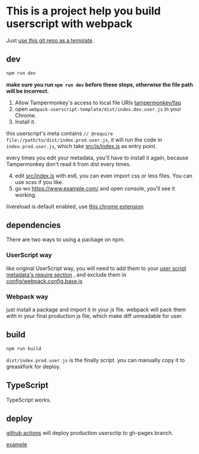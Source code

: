 # This is a project help you build userscript with webpack

Just [use this git repo as a template](https://github.com/Trim21/webpack-userscript-template/generate).

## dev

```bash
npm run dev
```

**make sure you run `npm run dev` before these steps, otherwise the file path will be incorrect.**

1. Allow Tampermonkey's access to local file URIs [tampermonkey/faq](https://tampermonkey.net/faq.php?ext=dhdg#Q204)
2. open `webpack-userscript-template/dist/index.dev.user.js` in your Chrome.
3. Install it.

this userscript's meta contains `// @require file://path/to/dist/index.prod.user.js`,
it will run the code in `index.prod.user.js`,
which take [src/js/index.js](./src/js/index.js) as entry point.

every times you edit your metadata, you'll have to install it again,
because Tampermonkey don't read it from dist every times.

4. edit [src/index.js](./src/index.js) with es6, you can even import css or less files. You can use scss if you like.
5. go wo <https://www.example.com/> and open console, you'll see it working.

livereload is default enabled, use [this chrome extension](https://chrome.google.com/webstore/detail/jnihajbhpnppcggbcgedagnkighmdlei)

## dependencies

There are two ways to using a package on npm.

### UserScript way

like original UserScript way, you will need to add them to your [user script metadata's require section](./config/metadata.js#L13-L17)  , and exclude them in [config/webpack.config.base.js](./config/webpack.config.base.js#L22-L26)

### Webpack way

just install a package and import it in your js file. webpack will pack them with in your final production js file, which make diff unreadable for user.

## build

```bash
npm run build
```

`dist/index.prod.user.js` is the finally script. you can manually copy it to greaskfork for deploy.

## TypeScript

TypeScript works.

## deploy

[github actions](./github/workflows/nodejs.yml) will deploy production usersctip to gh-pages branch.

[example](https://github.com/Trim21/webpack-userscript-template/tree/gh-pages)

